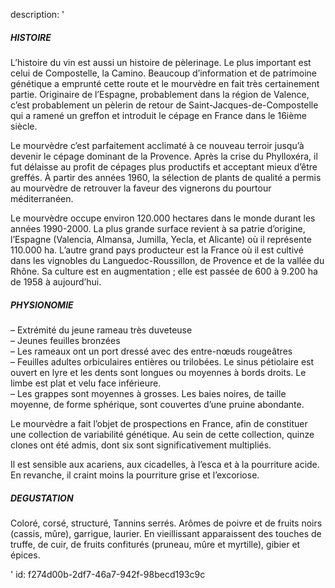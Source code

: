 description: '<h5>HISTOIRE</h5><p>L’histoire du vin est aussi un histoire de pèlerinage. Le plus important est celui de Compostelle, la Camino. Beaucoup d’information et de patrimoine génétique a emprunté cette route et le mourvèdre en fait très certainement partie. Originaire de l’Espagne, probablement dans la région de Valence, c’est probablement un pèlerin de retour de Saint-Jacques-de-Compostelle qui a ramené un greffon et introduit le cépage en France dans le 16ième siècle.</p><p>Le mourvèdre c’est parfaitement acclimaté à ce nouveau terroir jusqu’à devenir le cépage dominant de la Provence. Après la crise du Phylloxéra, il fut délaisse au profit de cépages plus productifs et acceptant mieux d’être greffés. À partir des années 1960, la sélection de plants de qualité a permis au mourvèdre de retrouver la faveur des vignerons du pourtour méditerranéen.</p><p>Le mourvèdre occupe environ 120.000 hectares dans le monde durant les années 1990-2000. La plus grande surface revient à sa patrie d’origine, l’Espagne (Valencia, Almansa, Jumilla, Yecla, et Alicante) où il représente 110.000 ha. L’autre grand pays producteur est la France où il est cultivé dans les vignobles du Languedoc-Roussillon, de Provence et de la vallée du Rhône. Sa culture est en augmentation ; elle est passée de 600 à 9.200 ha de 1958 à aujourd’hui.</p><h5>PHYSIONOMIE</h5><p>– Extrémité du jeune rameau très duveteuse<br>– Jeunes feuilles bronzées<br>– Les rameaux ont un port dressé avec des entre-nœuds rougeâtres<br>– Feuilles adultes orbiculaires entières ou trilobées. Le sinus pétiolaire est ouvert en lyre et les dents sont longues ou moyennes à bords droits. Le limbe est plat et velu face inférieure.<br>– Les grappes sont moyennes à grosses. Les baies noires, de taille moyenne, de forme sphérique, sont couvertes d’une pruine abondante.</p><p>Le mourvèdre a fait l’objet de prospections en France, afin de constituer une collection de variabilité génétique. Au sein de cette collection, quinze clones ont été admis, dont six sont significativement multipliés.</p><p>Il est sensible aux acariens, aux cicadelles, à l’esca et à la pourriture acide. En revanche, il craint moins la pourriture grise et l’excoriose.</p><h5>DEGUSTATION</h5><p>Coloré, corsé, structuré, Tannins serrés. Arômes de poivre et de fruits noirs (cassis, mûre), garrigue, laurier. En vieillissant apparaissent des touches de truffe, de cuir, de fruits confiturés (pruneau, mûre et myrtille), gibier et épices.</p>'
id: f274d00b-2df7-46a7-942f-98becd193c9c
